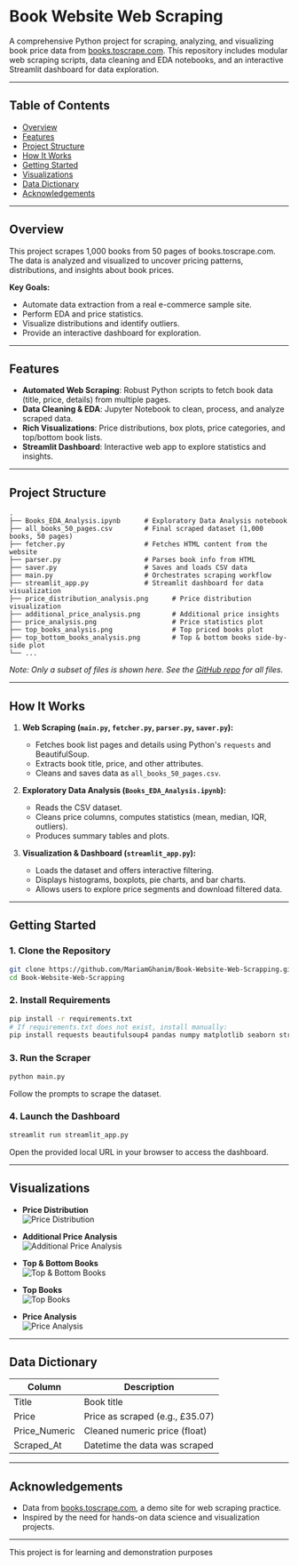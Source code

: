 # Book Website Web Scraping

A comprehensive Python project for scraping, analyzing, and visualizing book price data from [books.toscrape.com](https://books.toscrape.com/). This repository includes modular web scraping scripts, data cleaning and EDA notebooks, and an interactive Streamlit dashboard for data exploration.

---

## Table of Contents

- [Overview](#overview)
- [Features](#features)
- [Project Structure](#project-structure)
- [How It Works](#how-it-works)
- [Getting Started](#getting-started)
- [Visualizations](#visualizations)
- [Data Dictionary](#data-dictionary)
- [Acknowledgements](#acknowledgements)

---

## Overview

This project scrapes 1,000 books from 50 pages of books.toscrape.com. The data is analyzed and visualized to uncover pricing patterns, distributions, and insights about book prices.

**Key Goals:**
- Automate data extraction from a real e-commerce sample site.
- Perform EDA and price statistics.
- Visualize distributions and identify outliers.
- Provide an interactive dashboard for exploration.

---

## Features

- **Automated Web Scraping**: Robust Python scripts to fetch book data (title, price, details) from multiple pages.
- **Data Cleaning & EDA**: Jupyter Notebook to clean, process, and analyze scraped data.
- **Rich Visualizations**: Price distributions, box plots, price categories, and top/bottom book lists.
- **Streamlit Dashboard**: Interactive web app to explore statistics and insights.

---

## Project Structure

```
.
├── Books_EDA_Analysis.ipynb      # Exploratory Data Analysis notebook
├── all_books_50_pages.csv        # Final scraped dataset (1,000 books, 50 pages)
├── fetcher.py                    # Fetches HTML content from the website
├── parser.py                     # Parses book info from HTML
├── saver.py                      # Saves and loads CSV data
├── main.py                       # Orchestrates scraping workflow
├── streamlit_app.py              # Streamlit dashboard for data visualization
├── price_distribution_analysis.png      # Price distribution visualization
├── additional_price_analysis.png        # Additional price insights
├── price_analysis.png                   # Price statistics plot
├── top_books_analysis.png               # Top priced books plot
├── top_bottom_books_analysis.png        # Top & bottom books side-by-side plot
└── ...
```

*Note: Only a subset of files is shown here. See the [GitHub repo](https://github.com/MariamGhanim/Book-Website-Web-Scrapping/tree/main/) for all files.*

---

## How It Works

1. **Web Scraping (`main.py`, `fetcher.py`, `parser.py`, `saver.py`):**
   - Fetches book list pages and details using Python's `requests` and BeautifulSoup.
   - Extracts book title, price, and other attributes.
   - Cleans and saves data as `all_books_50_pages.csv`.

2. **Exploratory Data Analysis (`Books_EDA_Analysis.ipynb`):**
   - Reads the CSV dataset.
   - Cleans price columns, computes statistics (mean, median, IQR, outliers).
   - Produces summary tables and plots.

3. **Visualization & Dashboard (`streamlit_app.py`):**
   - Loads the dataset and offers interactive filtering.
   - Displays histograms, boxplots, pie charts, and bar charts.
   - Allows users to explore price segments and download filtered data.

---

## Getting Started

### 1. Clone the Repository

```bash
git clone https://github.com/MariamGhanim/Book-Website-Web-Scrapping.git
cd Book-Website-Web-Scrapping
```

### 2. Install Requirements

```bash
pip install -r requirements.txt
# If requirements.txt does not exist, install manually:
pip install requests beautifulsoup4 pandas numpy matplotlib seaborn streamlit plotly
```

### 3. Run the Scraper

```bash
python main.py
```
Follow the prompts to scrape the dataset.

### 4. Launch the Dashboard

```bash
streamlit run streamlit_app.py
```
Open the provided local URL in your browser to access the dashboard.

---

## Visualizations

- **Price Distribution**  
  ![Price Distribution](price_distribution_analysis.png)

- **Additional Price Analysis**  
  ![Additional Price Analysis](additional_price_analysis.png)

- **Top & Bottom Books**  
  ![Top & Bottom Books](top_bottom_books_analysis.png)

- **Top Books**  
  ![Top Books](top_books_analysis.png)

- **Price Analysis**  
  ![Price Analysis](price_analysis.png)

---

## Data Dictionary

| Column         | Description                       |
|----------------|-----------------------------------|
| Title          | Book title                        |
| Price          | Price as scraped (e.g., £35.07)   |
| Price_Numeric  | Cleaned numeric price (float)     |
| Scraped_At     | Datetime the data was scraped     |

---

## Acknowledgements

- Data from [books.toscrape.com](https://books.toscrape.com/), a demo site for web scraping practice.
- Inspired by the need for hands-on data science and visualization projects.

---


This project is for learning and demonstration purposes
